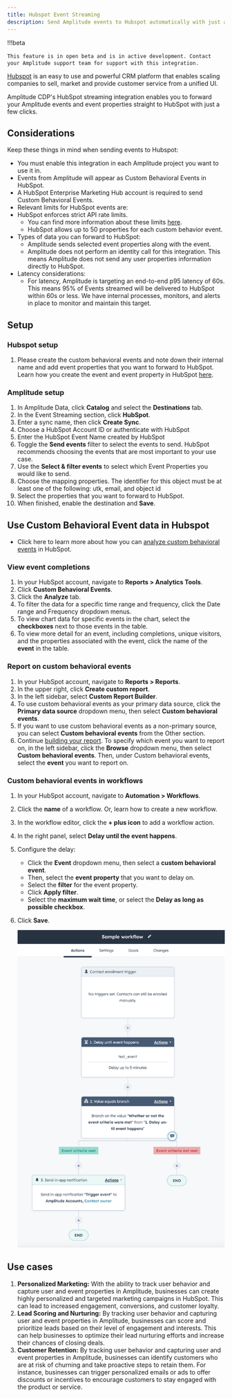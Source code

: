 ```yaml
---
title: Hubspot Event Streaming
description: Send Amplitude events to Hubspot automatically with just a few clicks.
---
```


!!!beta

    This feature is in open beta and is in active development. Contact your Amplitude support team for support with this integration.

[Hubspot](https://www.hubspot.com/) is an easy to use and powerful CRM platform that enables scaling companies to sell, market and provide customer service from a unified UI. 

Amplitude CDP's HubSpot streaming integration enables you to forward your Amplitude events and event properties straight to HubSpot with just a few clicks.


## Considerations

Keep these things in mind when sending events to Hubspot:

- You must enable this integration in each Amplitude project you want to use it in.
- Events from Amplitude will appear as Custom Behavioral Events in HubSpot.
- A HubSpot Enterprise Marketing Hub account is required to send Custom Behavioral Events.
- Relevant limits for HubSpot events are:
- HubSpot enforces strict API rate limits. 
  - You can find more information about these limits [here](https://developers.hubspot.com/docs/api/usage-details).
  - HubSpot allows up to 50 properties for each custom behavior event.
- Types of data you can forward to HubSpot:
  - Amplitude sends selected event properties along with the event.
  - Amplitude does not perform an identity call for this integration. This means Amplitude does not send any user properties information directly to HubSpot.
- Latency considerations:
  - For latency, Amplitude is targeting an end-to-end p95 latency of 60s. This means 95% of Events streamed will be delivered to HubSpot within 60s or less. We have internal processes, monitors, and alerts in place to monitor and maintain this target.   

## Setup

### Hubspot setup

1. Please create the custom behavioral events and note down their internal name and add event properties that you want to forward to HubSpot. Learn how you create the event and event property in HubSpot [here](https://knowledge.hubspot.com/analytics-tools/create-custom-behavioral-events-with-the-code-wizard). 

### Amplitude setup

1. In Amplitude Data, click **Catalog** and select the **Destinations** tab.
2. In the Event Streaming section, click **HubSpot**.
3. Enter a sync name, then click **Create Sync**.
4. Choose a HubSpot Account ID or authenticate with HubSpot
5. Enter the HubSpot Event Name created by HubSpot
6. Toggle the **Send events** filter to select the events to send. HubSpot recommends choosing the events that are most important to your use case. 
7. Use the **Select & filter events** to select which Event Properties you would like to send.
8. Choose the mapping properties. The identifier for this object must be at least one of the following: utk, email, and object id
9. Select the properties that you want to forward to HubSpot.
10. When finished, enable the destination and **Save**.

## Use Custom Behavioral Event data in Hubspot
- Click here to learn more about how you can [analyze custom behavioral events](https://knowledge.hubspot.com/analytics-tools/analyze-custom-behavioral-events) in HubSpot.

### View event completions
1. In your HubSpot account, navigate to **Reports > Analytics Tools**.
2. Click **Custom Behavioral Events**.
3. Click the **Analyze** tab.
4. To filter the data for a specific time range and frequency, click the Date range and Frequency dropdown menus.
5. To view chart data for specific events in the chart, select the **checkboxes** next to those events in the table.
6. To view more detail for an event, including completions, unique visitors, and the properties associated with the event, click the name of the **event** in the table.

### Report on custom behavioral events
1. In your HubSpot account, navigate to **Reports > Reports**.
2. In the upper right, click **Create custom report**.
3. In the left sidebar, select **Custom Report Builder**.
4. To use custom behavioral events as your primary data source, click the **Primary data source** dropdown menu, then select **Custom behavioral events**.
5. If you want to use custom behavioral events as a non-primary source, you can select **Custom behavioral events** from the Other section. 
6. Continue [building your report](https://knowledge.hubspot.com/reports/create-reports-with-the-custom-report-builder). To specify which event you want to report on, in the left sidebar, click the **Browse** dropdown menu, then select **Custom behavioral events**. Then, under Custom behavioral events, select the **event** you want to report on.

### Custom behavioral events in workflows
1. In your HubSpot account, navigate to **Automation > Workflows**.
2. Click the **name** of a workflow. Or, learn how to create a new workflow.
3. In the workflow editor, click the **+ plus icon** to add a workflow action.
4. In the right panel, select **Delay until the event happens**.
5. Configure the delay:
    - Click the **Event** dropdown menu, then select a **custom behavioral event**.
    - Then, select the **event property** that you want to delay on.
    - Select the **filter** for the event property.
    - Click **Apply filter**.
    - Select the **maximum wait time**, or select the **Delay as long as possible checkbox**.
6. Click **Save**.

    ![screenshot of the Hubspot workflow](../../assets/images/hubspot-event-streaming-workflow.png)

## Use cases
1) **Personalized Marketing:** With the ability to track user behavior and capture user and event properties in Amplitude, businesses can create highly personalized and targeted marketing campaigns in HubSpot. This can lead to increased engagement, conversions, and customer loyalty.
2) **Lead Scoring and Nurturing:** By tracking user behavior and capturing user and event properties in Amplitude, businesses can score and prioritize leads based on their level of engagement and interests. This can help businesses to optimize their lead nurturing efforts and increase their chances of closing deals.
3) **Customer Retention:** By tracking user behavior and capturing user and event properties in Amplitude, businesses can identify customers who are at risk of churning and take proactive steps to retain them. For instance, businesses can trigger personalized emails or ads to offer discounts or incentives to encourage customers to stay engaged with the product or service.

